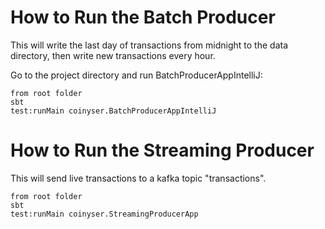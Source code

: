 # How to Run the Batch Producer
This will write the last day of transactions from midnight to the data directory, then write new transactions every hour.

Go to the project directory and run BatchProducerAppIntelliJ:
```
from root folder
sbt 
test:runMain coinyser.BatchProducerAppIntelliJ
```

# How to Run the Streaming Producer
This will send live transactions to a kafka topic "transactions".
```
from root folder
sbt 
test:runMain coinyser.StreamingProducerApp
```
